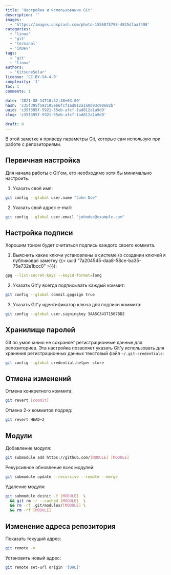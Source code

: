 ```yaml
---
title: 'Настройка и использование Git'
description: ''
images:
  - 'https://images.unsplash.com/photo-1556075798-4825dfaaf498'
categories:
  - 'linux'
  - 'git'
  - 'terminal'
  - 'inDev'
tags:
  - 'git'
  - 'linux'
authors:
  - 'KitsuneSolar'
license: 'CC-BY-SA-4.0'
complexity: '1'
toc: 1
comments: 1

date: '2021-08-14T18:52:38+03:00'
hash: 'c35f395f592105eb6fcf1ad812a1a9d93c98602b'
uuid: 'c35f395f-5921-55eb-afcf-1ad812a1a9d9'
slug: 'c35f395f-5921-55eb-afcf-1ad812a1a9d9'

draft: 0
---
```


В этой заметке я приведу параметры Git, которые сам использую при работе с репозиториями.

<!--more-->

## Первичная настройка

Для начала работы с Git'ом, его необходимо хотя бы минимально настроить.

1. Указать своё имя:

```sh
git config --global user.name "John Doe"
```

2. Указать свой адрес e-mail:

```sh
git config --global user.email "johndoe@example.com"
```

## Настройка подписи

Хорошим тоном будет считаться подпись каждого своего коммита.

1. Выяснить какие ключи установлены в системе (о создании ключей я публиковал заметку {{< uuid "7a204545-daa8-58ce-ba35-75e732e1bcc0" >}}):

```sh
gpg --list-secret-keys --keyid-format=long
```

2. Указать Git'у всегда подписывать каждый коммит:

```sh
git config --global commit.gpgsign true
```

3. Указать Git'у идентификатор ключа для подписи коммита:

```sh
git config --global user.signingkey 3AA5C34371567BD2
```

## Хранилище паролей

Git по умолчанию не сохраняет регистрационные данные для репозиториев. Эта настройка позволяет указать Git'у использовать для хранения регистрационных данных текстовый файл `~/.git-credentials`:

```sh
git config --global credential.helper store
```

## Отмена изменений

Отмена конкретного коммита:

```sh
git revert [commit]
```

Отмена 2-х коммитов подряд:

```sh
git revert HEAD~2
```

## Модули

Добавление модуля:

```sh
git submodule add https://github.com/[MODULE] [MODULE]
```

Рекурсивное обновление всех модулей:

```sh
git submodule update --recursive --remote --merge
```

Удаление модуля:

```sh
git submodule deinit -f [MODULE]  \
  && git rm -r --cached [MODULE]  \
  && rm -rf .git/modules/[MODULE] \
  && rm -rf [MODULE]
```

## Изменение адреса репозитория

Показать текущий адрес:

```sh
git remote -v
```

Установить новый адрес:

```sh
git remote set-url origin '[URL]'
```
